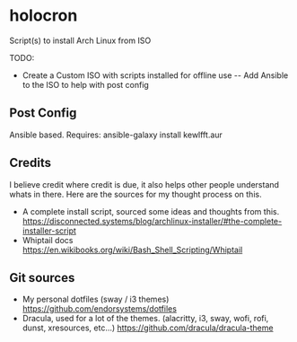 # holocron
Script(s) to install Arch Linux from ISO

TODO:
- Create a Custom ISO with scripts installed for offline use
-- Add Ansible to the ISO to help with post config

## Post Config
Ansible based. Requires: ansible-galaxy install kewlfft.aur

## Credits
I believe credit where credit is due, it also helps other people understand whats in there. Here are the sources for my thought process on this.
- A complete install script, sourced some ideas and thoughts from this.
https://disconnected.systems/blog/archlinux-installer/#the-complete-installer-script
- Whiptail docs
https://en.wikibooks.org/wiki/Bash_Shell_Scripting/Whiptail

## Git sources
- My personal dotfiles (sway / i3 themes)
https://github.com/endorsystems/dotfiles
- Dracula, used for a lot of the themes. (alacritty, i3, sway, wofi, rofi, dunst, xresources, etc...)
https://github.com/dracula/dracula-theme